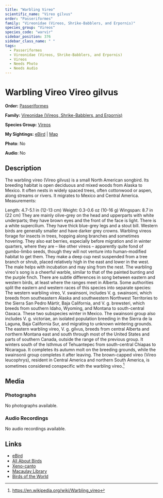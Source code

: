 ```yaml
---
title: "Warbling Vireo"
scientific_name: "Vireo gilvus"
order: "Passeriformes"
family: "Vireonidae (Vireos, Shrike-Babblers, and Erpornis)"
species_group: "Vireos"
species_code: "warvir"
sidebar_position: 376
sidebar_class_name: " "
tags: 
  - Passeriformes
  - Vireonidae (Vireos, Shrike-Babblers, and Erpornis)
  - Vireos
  - Needs Photo
  - Needs Audio
---
```


# Warbling Vireo <span className='sci_name'>Vireo gilvus</span>

**Order:** [Passeriformes](/tags/passeriformes)

**Family:** [Vireonidae (Vireos, Shrike-Babblers, and Erpornis)](/tags/vireonidae-vireos-shrike-babblers-and-erpornis)

**Species Group:** [Vireos](/tags/vireos)

**My Sightings:** [eBird](https://ebird.org/lifelist?r=world&time=life&spp=warvir) | [Map](/map?species_code=warvir)

**Photo**: No 

**Audio**: No

## Description
The warbling vireo (Vireo gilvus) is a small North American songbird.
Its breeding habitat is open deciduous and mixed woods from Alaska to Mexico. It often nests in widely spaced trees, often cottonwood or aspen, along streams or rivers. It migrates to Mexico and Central America.
Measurements:

Length: 4.7-5.1 in (12-13 cm)
Weight: 0.3-0.6 oz (10-16 g)
Wingspan: 8.7 in (22 cm)
They are mainly olive-grey on the head and upperparts with white underparts; they have brown eyes and the front of the face is light. There is a white supercilium. They have thick blue-grey legs and a stout bill. Western birds are generally smaller and have darker grey crowns.
Warbling vireos forage for insects in trees, hopping along branches and sometimes hovering. They also eat berries, especially before migration and in winter quarters, where they are – like other vireos – apparently quite fond of gumbo-limbo seeds, though they will not venture into human-modified habitat to get them.
They make a deep cup nest suspended from a tree branch or shrub, placed relatively high in the east and lower in the west. The male helps with incubation and may sing from the nest.
The warbling vireo's song is a cheerful warble, similar to that of the painted bunting and the purple finch. There are subtle differences in song between eastern and western birds, at least where the ranges meet in Alberta. Some authorities split the eastern and western races of this species into separate species:
The western warbling vireo, V. swainsoni, includes V. g. swainsoni, which breeds from southeastern Alaska and southwestern Northwest Territories to the Sierra San Pedro Mártir, Baja California, and V. g. brewsteri, which breeds from southern Idaho, Wyoming, and Montana to south-central Oaxaca. These two subspecies winter in Mexico. The swainsoni group also includes V. g. victoriae, an isolated population breeding in the Sierra de la Laguna, Baja California Sur, and migrating to unknown wintering grounds.
The eastern warbling vireo, V. g. gilvus, breeds from central Alberta and northern Montana east and south through most of the United States and parts of southern Canada, outside the range of the previous group. It winters south of the Isthmus of Tehuantepec from south-central Chiapas to Nicaragua. It completes its autumn molt on the breeding grounds, while the swainsonii group completes it after leaving.
The brown-capped vireo (Vireo leucophrys), resident in Central America and northern South America, is sometimes considered conspecific with the warbling vireo.[^1]

[^1]: https://en.wikipedia.org/wiki/Warbling_vireo

## Media
### Photographs
No photographs available.

### Audio Recordings
No audio recordings available.

## Links
* [eBird](https://ebird.org/species/warvir) 
* [All About Birds](https://www.allaboutbirds.org/guide/warvir) 
* [Xeno-canto](https://www.xeno-canto.org/species/vireo-gilvus) 
* [Macaulay Library](https://search.macaulaylibrary.org/catalog?taxonCode=warvir&sort=rating_rank_desc)
* [Birds of the World](https://birdsoftheworld.org/bow/species/warvir)
